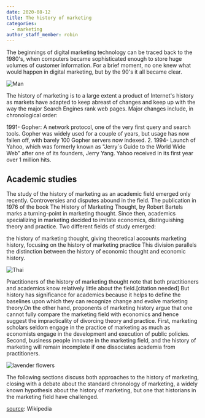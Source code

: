 ```yaml
---
date: 2020-08-12
title: The history of marketing
categories:
  - marketing
author_staff_member: robin
---
```

The beginnings of digital marketing technology can be traced back to the 1980's, when computers became sophisticated enough to store huge volumes of customer information. For a brief moment, no one knew what would happen in digital marketing, but by the 90's it all became clear.

![Man](https://source.unsplash.com/random/1500x1146)

The history of marketing is to a large extent a product of Internet's history as markets have adapted to keep abreast of changes and keep up with the way the major Search Engines rank web pages. Major changes include, in chronological order:

1991- Gopher: A network protocol, one of the very first query and search tools. Gopher was widely used for a couple of years, but usage has now fallen off, with barely 100 Gopher servers now indexed. 2. 1994- Launch of Yahoo, which was formerly known as "Jerry´s Guide to the World Wide Web" after one of its founders, Jerry Yang. Yahoo received in its first year over 1 million hits.

## Academic studies

The study of the history of marketing as an academic field emerged only recently. Controversies and disputes abound in the field. The publication in 1976 of the book The History of Marketing Thought, by Robert Bartels marks a turning-point in marketing thought. Since then, academics specializing in marketing decided to imitate economics, distinguishing theory and practice. Two different fields of study emerged:

the history of marketing thought, giving theoretical accounts
marketing history, focusing on the history of marketing practice
This division parallels the distinction between the history of economic thought and economic history.

![Thai](https://source.unsplash.com/random/1500x1147)

Practitioners of the history of marketing thought note that both practitioners and academics know relatively little about the field.[citation needed] But history has significance for academics because it helps to define the baselines upon which they can recognize change and evolve marketing theory.On the other hand, proponents of marketing history argue that one cannot fully compare the marketing field with economics and hence suggest the impracticality of divorcing theory and practice. First, marketing scholars seldom engage in the practice of marketing as much as economists engage in the development and execution of public policies. Second, business people innovate in the marketing field, and the history of marketing will remain incomplete if one dissociates academia from practitioners.

![lavender flowers](https://source.unsplash.com/random/1500x1148)

The following sections discuss both approaches to the history of marketing, closing with a debate about the standard chronology of marketing, a widely known hypothesis about the history of marketing, but one that historians in the marketing field have challenged.

[source](https://en.wikipedia.org/wiki/History_of_marketing): Wikipedia
